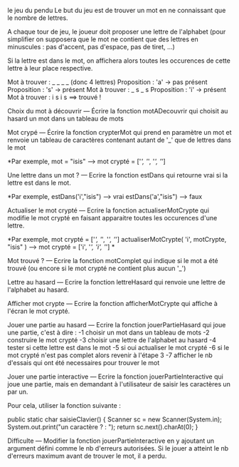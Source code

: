 le jeu du pendu
Le but du jeu est de trouver un mot en ne connaissant que le nombre de lettres.

A chaque tour de jeu, le joueur doit proposer une lettre de l'alphabet (pour simplifier on supposera que le mot ne contient que des lettres en minuscules : pas d'accent, pas d'espace, pas de tiret, ...)

Si la lettre est dans le mot, on affichera alors toutes les occurences de cette lettre à leur place respective.

Mot à trouver : _ _ _ _ (donc 4 lettres)
Proposition : 'a' -> pas présent
Proposition : 's' -> présent
Mot à trouver : _ s _ s
Proposition : 'i' -> présent
Mot à trouver : i s i s
==> trouvé !

Choix du mot à découvrir
— Écrire la fonction motADecouvrir qui choisit au hasard un mot dans un tableau de mots

Mot crypé
— Écrire la fonction crypterMot qui prend en paramètre un mot et renvoie un tableau de caractères contenant autant de '_' que de lettres dans le mot

*Par exemple,
mot = "isis" --> mot crypté = ['_', '_', '_', '_']

Une lettre dans un mot ?
— Ecrire la fonction estDans qui retourne vrai si la lettre est dans le mot.

*Par exemple,
estDans('i',"isis") --> vrai
estDans('a',"isis") --> faux

Actualiser le mot crypté
— Ecrire la fonction actualiserMotCrypte qui modifie le mot crypté en faisant apparaitre toutes les occurences d'une lettre.

*Par exemple,
mot crypté = ['_', '_', '_', '_']
actualiserMotCrypte( 'i', motCrypte, "isis" )
--> mot crypté = ['i', '_', 'i', '_']
*

Mot trouvé ?
— Ecrire la fonction motComplet qui indique si le mot a été trouvé (ou encore si le mot crypté ne contient plus aucun '_')

Lettre au hasard
— Ecrire la fonction lettreHasard qui renvoie une lettre de l'alphabet au hasard.

Afficher mot crypte
— Ecrire la fonction afficherMotCrypte qui affiche à l'écran le mot crypté.

Jouer une partie au hasard
— Ecrire la fonction jouerPartieHasard qui joue une partie, c'est à dire :
-1 choisir un mot dans un tableau de mots
-2 construire le mot crypté
-3 choisir une lettre de l'alphabet au hasard
-4 tester si cette lettre est dans le mot
-5 si oui actualiser le mot crypté
-6 si le mot crypté n'est pas complet alors revenir à l'étape 3
-7 afficher le nb d'essais qui ont été necessaires pour trouver le mot

Jouer une partie interactive
— Ecrire la fonction jouerPartieInteractive qui joue une partie, mais en demandant à l'utilisateur de saisir les caractères un par un.

Pour cela, utiliser la fonction suivante :

public static char saisieClavier() {
Scanner sc = new Scanner(System.in);
System.out.print("un caractère ? : ");
return sc.next().charAt(0);
}

Difficulte
— Modifier la fonction jouerPartieInteractive en y ajoutant un argument défini comme le nb d'erreurs autorisées. Si le jouer a atteint le nb d'erreurs maximum avant de trouver le mot, il a perdu.